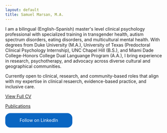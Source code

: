 ```yaml
---
layout: default
title: Samuel Marsan, M.A.
---
```


I am a bilingual (English-Spanish) master's level clinical psychology professional with specialized training in transgender health, autism spectrum disorders, eating disorders, and multicultural mental health. With degrees from Duke University (M.A.), University of Texas (Predoctoral Clinical Psychology Internship), UNC Chapel Hill (B.S.), and Miami Dade College-Honors College Dual Languange Program (A.A.), I bring experience in research, psychotherapy, and advocacy across diverse cultural and geographical communities.

Currently open to clinical, research, and community-based roles that align with my expertise in clinical resaerch, evidence-based practice, and inclusive care.

[View Full CV](/cv/)

[Publications](https://scholar.google.com/citations?user=eGQIUA8AAAAJ&hl=en)

<style>
.libutton {
  display: flex;
  flex-direction: column;
  justify-content: center;
  padding: 7px;
  text-align: center;
  outline: none;
  text-decoration: none !important;
  color: #ffffff !important;
  width: 200px;
  height: 32px;
  border-radius: 16px;
  background-color: #0A66C2;
  font-family: "SF Pro Text", Helvetica, sans-serif;
}
</style>

<a class="libutton" href="http://www.linkedin.com/comm/mynetwork/discovery-see-all?usecase=PEOPLE_FOLLOWS&followMember=samuel-marsán-pérez-m-a-87961597" target="_blank">Follow on LinkedIn</a>
